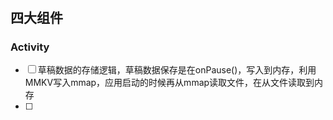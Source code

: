 # 


## 四大组件

### Activity

- [ ] 草稿数据的存储逻辑，草稿数据保存是在onPause()，写入到内存，利用MMKV写入mmap，应用启动的时候再从mmap读取文件，在从文件读取到内存
- [ ] 
